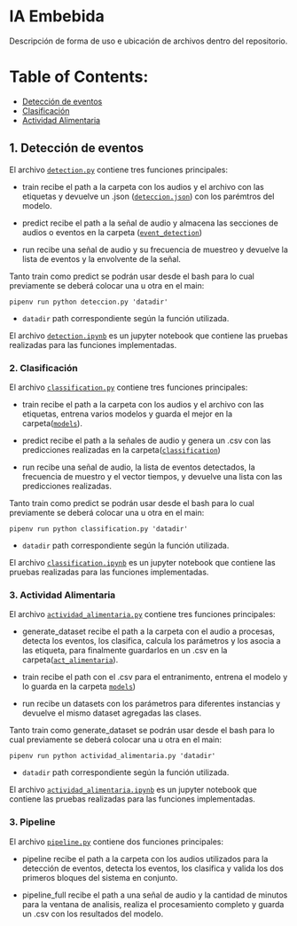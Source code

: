 # IA Embebida

Descripción de forma de uso e ubicación de archivos dentro del repositorio.


# Table of Contents: 
<!-- Table of contents generated generated by http://tableofcontent.eu -->
 - [Detección de eventos](#deteccion)
 - [Clasificación](#clasificacion)
 - [Actividad Alimentaria](#act-alim)


## 1. Detección de eventos
El archivo [`detection.py`](detection.py) contiene tres funciones principales:
- train recibe el path a la carpeta con los audios y el archivo con las etiquetas y devuelve un .json ([`deteccion.json`](./models/detection.json)) con los parémtros del modelo.

- predict recibe el path a la señal de audio y almacena las secciones de audios o eventos en la carpeta ([`event_detection`](./predict/event_detection))

- run recibe una señal de audio y su frecuencia de muestreo y devuelve la lista de eventos y la envolvente de la señal.

Tanto train como predict se podrán usar desde el bash para lo cual previamente se deberá colocar una u otra en el main:
```
pipenv run python deteccion.py 'datadir' 
```
- `datadir` path correspondiente según la función utilizada.
 
El archivo [`detection.ipynb`](detection.ipynb) es un jupyter notebook que contiene las pruebas realizadas para las funciones implementadas.

### 2. Clasificación
El archivo [`classification.py`](classification.py) contiene tres funciones principales:
- train recibe el path a la carpeta con los audios y el archivo con las etiquetas, entrena varios modelos y guarda el mejor en la carpeta([`models`](./models)).

- predict recibe el path a la señales de audio y genera un .csv con las predicciones realizadas en la carpeta([`classification`](./predict/classification))

- run recibe una señal de audio, la lista de eventos detectados, la frecuencia de muestro y el vector tiempos, y devuelve una lista con las predicciones realizadas.

Tanto train como predict se podrán usar desde el bash para lo cual previamente se deberá colocar una u otra en el main:
```
pipenv run python classification.py 'datadir' 
```
- `datadir` path correspondiente según la función utilizada.
 
El archivo [`classification.ipynb`](classification.ipynb) es un jupyter notebook que contiene las pruebas realizadas para las funciones implementadas.

### 3. Actividad Alimentaria

El archivo [`actividad_alimentaria.py`](actividad_alimentaria.py) contiene tres funciones principales:

- generate_dataset recibe el path a la carpeta con el audio a procesas, detecta los eventos, los clasifica, calcula los parámetros y los asocia a las etiqueta, para finalmente guardarlos en un .csv en la carpeta([`act_alimentaria`](./predict/act_alimentaria)).

- train recibe el path con el .csv para el entranimento, entrena el modelo y lo guarda en la carpeta [`models`](./models))

- run recibe un datasets con los parámetros para diferentes instancias y devuelve el mismo dataset agregadas las clases.

Tanto train como generate_dataset se podrán usar desde el bash para lo cual previamente se deberá colocar una u otra en el main:
```
pipenv run python actividad_alimentaria.py 'datadir' 
```
- `datadir` path correspondiente según la función utilizada.
 
El archivo [`actividad_alimentaria.ipynb`](actividad_alimentaria.ipynb) es un jupyter notebook que contiene las pruebas realizadas para las funciones implementadas.

### 3. Pipeline

El archivo [`pipeline.py`](pipeline.py) contiene dos funciones principales:

- pipeline recibe el path a la carpeta con los audios utilizados para la detección de eventos, detecta los eventos, los clasifica y valida los dos primeros bloques del sistema en conjunto.

- pipeline_full recibe el path a una señal de audio y la cantidad de minutos para la ventana de analisis, realiza el procesamiento completo y guarda un .csv con los resultados del modelo.